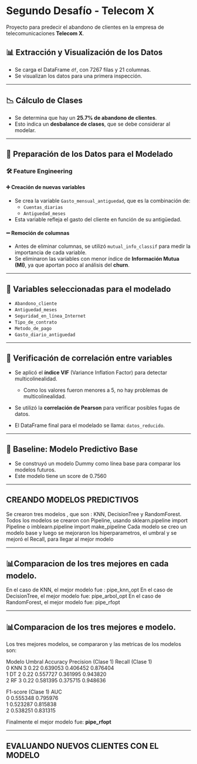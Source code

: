 # Segundo Desafío - Telecom X

Proyecto para predecir el abandono de clientes en la empresa de telecomunicaciones **Telecom X**.


## 📊 Extracción y Visualización de los Datos

- Se carga el DataFrame `df`, con 7267 filas y 21 columnas.
- Se visualizan los datos para una primera inspección.

---

## 📉 Cálculo de Clases

- Se determina que hay un **25.7% de abandono de clientes**.
- Esto indica un **desbalance de clases**, que se debe considerar al modelar.

---

## 🧹 Preparación de los Datos para el Modelado

### 🛠️ Feature Engineering

#### ➕ Creación de nuevas variables
- Se crea la variable `Gasto_mensual_antiguedad`, que es la combinación de:
  - `Cuentas_diarias`
  - `Antiguedad_meses`
- Esta variable refleja el gasto del cliente en función de su antigüedad.

#### ➖ Remoción de columnas
- Antes de eliminar columnas, se utilizó `mutual_info_classif` para medir la importancia de cada variable.
- Se eliminaron las variables con menor índice de **Información Mutua (MI)**, ya que aportan poco al análisis del **churn**.

---

## 📌 Variables seleccionadas para el modelado

- `Abandono_cliente`  
- `Antiguedad_meses`  
- `Seguridad_en_línea_Internet`  
- `Tipo_de_contrato`  
- `Metodo_de_pago`  
- `Gasto_diario_antiguedad`  

---

## 🔄 Verificación de correlación entre variables

- Se aplicó el **índice VIF** (Variance Inflation Factor) para detectar multicolinealidad.
  - Como los valores fueron menores a 5, no hay problemas de multicolinealidad.
- Se utilizó la **correlación de Pearson** para verificar posibles fugas de datos.

- El DataFrame final para el modelado se llama: `datos_reducido`.

---

## 🎯 Baseline: Modelo Predictivo Base

- Se construyó un modelo Dummy como línea base para comparar los modelos futuros.
- Este modelo tiene un score de 0.7560
---
##  CREANDO MODELOS PREDICTIVOS
Se crearon tres modelos , que son : KNN, DecisionTree y RandomForest.
Todos los modelos se crearon con Pipeline, usando sklearn.pipeline import Pipeline o imblearn.pipeline import make_pipeline
Cada modelo se creo un modelo base y luego se mejoraron los hiperparametros, el umbral y se mejoró el Recall, para llegar al mejor modelo

---

## 📊Comparacion de los tres mejores en cada modelo.
En el caso de KNN, el mejor modelo fue : pipe_knn_opt
En el caso de DecisionTree, el mejor modelo fue: pipe_arbol_opt
En el caso de RandomForest, el mejor modelo fue: pipe_rfopt

---

## 📊Comparacion de los tres mejores e modelo.
Los tres mejores modelos, se compararon y las metricas de los modelos son:

Modelo  Umbral  Accuracy  Precision (Clase 1)  Recall (Clase 1)  \
0  KNN 3    0.22  0.639053             0.406452          0.876404   
1   DT 2    0.22  0.557727             0.361995          0.943820   
2   RF 3    0.22  0.581395             0.375715          0.948636   

   F1-score (Clase 1)       AUC  
0            0.555348  0.795976  
1            0.523287  0.815838  
2            0.538251  0.831315  

Finalmente el mejor modelo fue: **pipe_rfopt**

---

## EVALUANDO NUEVOS CLIENTES CON EL MODELO











